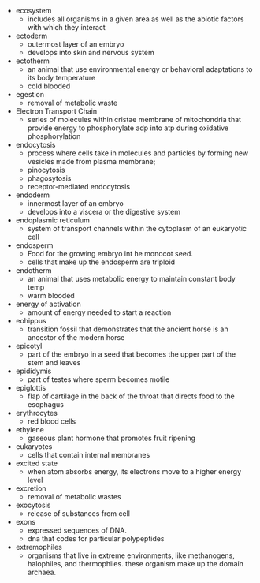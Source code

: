 - ecosystem
	- includes all organisms in a given area as well as the abiotic factors with which they interact
- ectoderm
	- outermost layer of an embryo
	- develops into skin and nervous system
- ectotherm
	- an animal that use environmental energy or behavioral adaptations to its body temperature
	- cold blooded
- egestion
	- removal of metabolic waste
- Electron Transport Chain
	- series of molecules within cristae membrane of mitochondria that provide energy to phosphorylate adp into atp during oxidative phosphorylation
- endocytosis
	- process where cells take in molecules and particles by forming new vesicles made from plasma membrane;
	- pinocytosis
	- phagosytosis
	- receptor-mediated endocytosis
- endoderm
	- innermost layer of an embryo
	- develops into a viscera or the digestive system
- endoplasmic reticulum
	- system of transport channels within the cytoplasm of an eukaryotic cell
- endosperm
	- Food for the growing embryo int he monocot seed.
	- cells that make up the endosperm are triploid
- endotherm
	- an animal that uses metabolic energy to maintain constant body temp
	- warm blooded
- energy of activation
	- amount of energy needed to start a reaction
- eohippus
	- transition fossil that demonstrates that the ancient horse is an ancestor of the modern horse
- epicotyl
	- part of the embryo in a seed that becomes the upper part of the stem and leaves
- epididymis
	- part of testes where sperm becomes motile
- epiglottis
	- flap of cartilage in the back of the throat that directs food to the esophagus
- erythrocytes
	- red blood cells
- ethylene
	- gaseous plant hormone that promotes fruit ripening
- eukaryotes
	- cells that contain internal membranes
- excited state
	- when atom absorbs energy, its electrons move to a higher energy level
- excretion
	- removal of metabolic wastes
- exocytosis
	- release of substances from cell
- exons
	- expressed sequences of DNA.
	- dna that codes for particular polypeptides
- extremophiles
	- organisms that live in extreme environments, like methanogens, halophiles, and thermophiles. these organism make up the domain archaea.